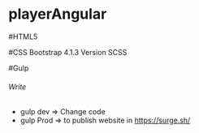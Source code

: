 # playerAngular

#HTML5

#CSS 
Bootstrap 4.1.3 Version SCSS

#Gulp
###### Write 
+ gulp dev => Change code
+ gulp Prod => to publish website in https://surge.sh/
